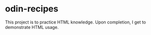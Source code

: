# odin-recipes

This project is to practice HTML knowledge.
Upon completion, I get to demonstrate HTML usage.

